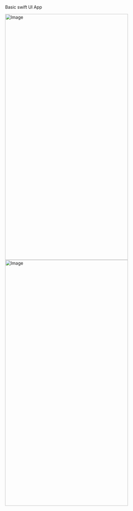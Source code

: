 Basic swift UI App

<img src="https://github.com/Manisankar-ch/sampleChat/assets/67576566/e0b83fe4-2f7e-4e94-97f4-d19886da1ae8" alt="Image" style="width: 400px; height: 800px;">

<img src="https://github.com/user-attachments/assets/ac5fd229-0fa7-48f7-8347-96fc19972170" alt="Image" style="width: 400px; height: 800px;">

